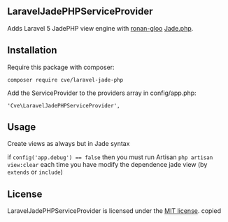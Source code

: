 ## LaravelJadePHPServiceProvider
Adds Laravel 5 JadePHP view engine with [ronan-gloo](https://github.com/ronan-gloo) [Jade.php](https://github.com/ronan-gloo/jade-php).

## Installation

Require this package with composer:

```
composer require cve/laravel-jade-php
```

Add the ServiceProvider to the providers array in config/app.php:    

```
'Cve\LaravelJadePHPServiceProvider',
```

## Usage

Create views as always but in Jade syntax

if `config('app.debug') == false` then you must run Artisan `php artisan view:clear` each time you have modify the dependence jade view (by `extends` or `include`)

## License

LaravelJadePHPServiceProvider is licensed under the [MIT license](http://opensource.org/licenses/MIT).
copied
